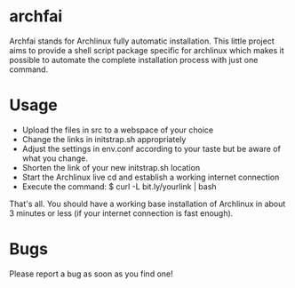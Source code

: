 archfai
=======

Archfai stands for Archlinux fully automatic installation. This little project
aims to provide a shell script package specific for archlinux which makes it
possible to automate the complete installation process with just one command.

Usage
=====
* Upload the files in src to a webspace of your choice
* Change the links in initstrap.sh appropriately
* Adjust the settings in env.conf according to your taste
	but be aware of what you change.
* Shorten the link of your new initstrap.sh location
* Start the Archlinux live cd and establish a working internet connection
* Execute the command:
	$ curl -L bit.ly/yourlink | bash

That's all.
You should have a working base installation of Archlinux in about
3 minutes or less (if your internet connection is fast enough).

Bugs
====
Please report a bug as soon as you find one!


